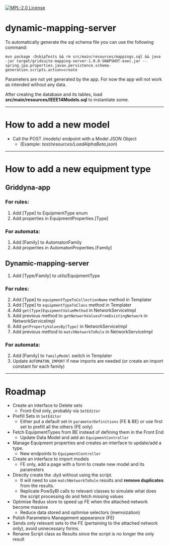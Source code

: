 [![MPL-2.0 License](https://img.shields.io/badge/license-MPL_2.0-blue.svg)](https://www.mozilla.org/en-US/MPL/2.0/)

# dynamic-mapping-server

To automatically generate the sql schema file you can use the following command:

    mvn package -DskipTests && rm src/main/resources/mappings.sql && java -jar target/gridsuite-mapping-server-1.0.0-SNAPSHOT-exec.jar --spring.jpa.properties.javax.persistence.schema-generation.scripts.action=create 

Parameters are not yet generated by the app. For now the app will not work as intended without any data.

After creating the database and its tables, load **src/main/resources/IEEE14Models.sql** to instantiate some.

---

# How to add a new model

- Call the POST /models/ endpoint with a Model JSON Object
    - (Example: _test/resources/LoadAlphaBeta.json_)

---

# How to add a new equipment type

## Griddyna-app

### For rules:

1) Add [Type] to EquipmentType enum
2) Add properties in EquipmentProperties.[Type]

### For automata:

1) Add [Family] to AutomatonFamily
2) Add properties in AutomatonProperties.[Family]

## Dynamic-mapping-server

1) Add [Type/Family] to utils/EquipmentType

### For rules:

2) Add [Type] to `equipmentTypeToCollectionName` method in Templater
3) Add [Type] to `equipmentTypeToClass` method in Templater
4) Add `get[Type]EquipmentValueMethod` in NetworkServiceImpl
5) Add previous method to `getNetworkValuesFromExistingNetwork` in NetworkServiceImpl
6) Add `getPropertyValuesBy[Type]` in NetworkServiceImpl
7) Add previous method to `matchNetworkToRule` in NetworkServiceImpl

### For automata:

2) Add [Family] to `familyModel` switch in Templater
3) Update `AUTOMATON_IMPORT` if new imports are needed (or create an import constant for each family)

---

# Roadmap

- Create an interface to Delete sets
    - Front-End only, probably via `SetEditor`
- Prefill Sets in `SetEditor`
    - Either put a default set in `parameterDefinitions` (FE & BE) or use first set to prefill all the others (FE only)
- Fetch EquipmentTypes from BE instead of defining them in the Front End
    - Update Data Model and add an `EquipmentController`
- Manage Equipment properties and creates an interface to update/add a type.
    - New endpoints to `EquipmentController`
- Create an interface to import models
    - FE only, add a page with a form to create new model and its parameters
- Directly create the .dyd without using the script.
    - It will need to use `matchNetworkToRule` results and **remove duplicates** from the results.
    - Replicate PowSyBl calls to relevant classes to simulate what does the script processing do and fetch missing
      values
- Optimise Redux store to speed up FE when the attached network become massive
    - Reduce data stored and optimise selectors (memoization)
- Polish Parameters Management appearance (FE)
- Sends only relevant sets to the FE (pertaining to the attached network only), avoid unnecessary forms.
- Rename Script class as Results since the script is no longer the only result
